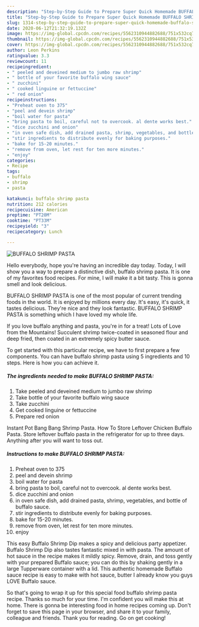 ```yaml
---
description: "Step-by-Step Guide to Prepare Super Quick Homemade BUFFALO SHRIMP PASTA"
title: "Step-by-Step Guide to Prepare Super Quick Homemade BUFFALO SHRIMP PASTA"
slug: 1314-step-by-step-guide-to-prepare-super-quick-homemade-buffalo-shrimp-pasta
date: 2020-06-12T21:32:19.132Z
image: https://img-global.cpcdn.com/recipes/5562310944882688/751x532cq70/buffalo-shrimp-pasta-recipe-main-photo.jpg
thumbnail: https://img-global.cpcdn.com/recipes/5562310944882688/751x532cq70/buffalo-shrimp-pasta-recipe-main-photo.jpg
cover: https://img-global.cpcdn.com/recipes/5562310944882688/751x532cq70/buffalo-shrimp-pasta-recipe-main-photo.jpg
author: Leon Perkins
ratingvalue: 3.3
reviewcount: 11
recipeingredient:
- " peeled and deveined medium to jumbo raw shrimp"
- " bottle of your favorite buffalo wing sauce"
- " zucchini"
- " cooked linguine or fettuccine"
- " red onion"
recipeinstructions:
- "Preheat oven to 375"
- "peel and devein shrimp"
- "boil water for pasta"
- "bring pasta to boil, careful not to overcook. al dente works best."
- "dice zucchini and onion"
- "in oven safe dish, add drained pasta, shrimp, vegetables, and bottle of buffalo sauce."
- "stir ingredients to distribute evenly for baking purposes."
- "bake for 15-20 minutes."
- "remove from oven, let rest for ten more minutes."
- "enjoy"
categories:
- Recipe
tags:
- buffalo
- shrimp
- pasta

katakunci: buffalo shrimp pasta 
nutrition: 212 calories
recipecuisine: American
preptime: "PT20M"
cooktime: "PT33M"
recipeyield: "3"
recipecategory: Lunch

---
```



![BUFFALO SHRIMP PASTA](https://img-global.cpcdn.com/recipes/5562310944882688/751x532cq70/buffalo-shrimp-pasta-recipe-main-photo.jpg)

Hello everybody, hope you're having an incredible day today. Today, I will show you a way to prepare a distinctive dish, buffalo shrimp pasta. It is one of my favorites food recipes. For mine, I will make it a bit tasty. This is gonna smell and look delicious.

BUFFALO SHRIMP PASTA is one of the most popular of current trending foods in the world. It is enjoyed by millions every day. It's easy, it's quick, it tastes delicious. They're nice and they look fantastic. BUFFALO SHRIMP PASTA is something which I have loved my whole life.

If you love buffalo anything and pasta, you&#39;re in for a treat! Lots of Love from the Mountains! Succulent shrimp twice-coated in seasoned flour and deep fried, then coated in an extremely spicy butter sauce.


To get started with this particular recipe, we have to first prepare a few components. You can have buffalo shrimp pasta using 5 ingredients and 10 steps. Here is how you can achieve it.

<!--inarticleads1-->

##### The ingredients needed to make BUFFALO SHRIMP PASTA:

1. Take  peeled and deveined medium to jumbo raw shrimp
1. Take  bottle of your favorite buffalo wing sauce
1. Take  zucchini
1. Get  cooked linguine or fettuccine
1. Prepare  red onion


Instant Pot Bang Bang Shrimp Pasta. How To Store Leftover Chicken Buffalo Pasta. Store leftover buffalo pasta in the refrigerator for up to three days. Anything after you will want to toss out. 

<!--inarticleads2-->

##### Instructions to make BUFFALO SHRIMP PASTA:

1. Preheat oven to 375
1. peel and devein shrimp
1. boil water for pasta
1. bring pasta to boil, careful not to overcook. al dente works best.
1. dice zucchini and onion
1. in oven safe dish, add drained pasta, shrimp, vegetables, and bottle of buffalo sauce.
1. stir ingredients to distribute evenly for baking purposes.
1. bake for 15-20 minutes.
1. remove from oven, let rest for ten more minutes.
1. enjoy


This easy Buffalo Shrimp Dip makes a spicy and delicious party appetizer. Buffalo Shrimp Dip also tastes fantastic mixed in with pasta. The amount of hot sauce in the recipe makes it mildly spicy. Remove, drain, and toss gently with your prepared Buffalo sauce; you can do this by shaking gently in a large Tupperware container with a lid. This authentic homemade Buffalo sauce recipe is easy to make with hot sauce, butter I already know you guys LOVE Buffalo sauce. 

So that's going to wrap it up for this special food buffalo shrimp pasta recipe. Thanks so much for your time. I'm confident you will make this at home. There is gonna be interesting food in home recipes coming up. Don't forget to save this page in your browser, and share it to your family, colleague and friends. Thank you for reading. Go on get cooking!
